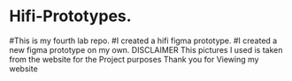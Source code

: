 # Hifi-Prototypes.
#This is my fourth lab repo.
#I created a hifi figma prototype.
#I created a new figma prototype on my own.
DISCLAIMER
This pictures I used is taken from the website for the Project purposes
Thank you for Viewing my website
